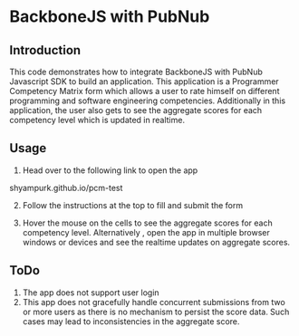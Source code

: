 # BackboneJS with PubNub

## Introduction
This code demonstrates how to integrate BackboneJS with PubNub Javascript SDK to build an application.
This application is a Programmer Competency Matrix form which allows a user to rate himself on different programming and software engineering 
competencies. Additionally in this application, the user also gets to see the aggregate scores for each competency level which is updated in realtime.

## Usage
1. Head over to the following link to open the app

  shyampurk.github.io/pcm-test

2. Follow the instructions at the top to fill and submit the form

3. Hover the mouse on the cells to see the aggregate scores for each competency level. Alternatively , open the app in multiple browser windows or devices and see
the realtime updates on aggregate scores.

## ToDo
1. The app does not support user login
2. This app does not gracefully handle concurrent submissions from two or more users as there is no mechanism to persist the score data. 
   Such cases may lead to inconsistencies in the aggregate score.

